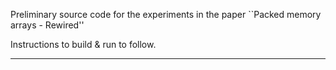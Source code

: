 Preliminary source code for the experiments in the paper ``Packed memory arrays - Rewired''

Instructions to build & run to follow.


---
